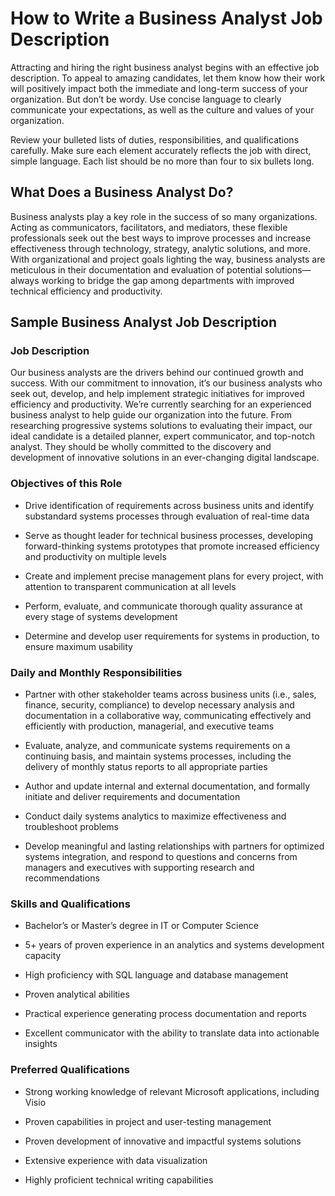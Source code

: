 # How to Write a Business Analyst Job Description

Attracting and hiring the right business analyst begins with an effective job description. To appeal to amazing candidates, let them know how their work will positively impact both the immediate and long-term success of your organization. But don’t be wordy. Use concise language to clearly communicate your expectations, as well as the culture and values of your organization.

Review your bulleted lists of duties, responsibilities, and qualifications carefully. Make sure each element accurately reflects the job with direct, simple language. Each list should be no more than four to six bullets long.
## What Does a Business Analyst Do?

Business analysts play a key role in the success of so many organizations. Acting as communicators, facilitators, and mediators, these flexible professionals seek out the best ways to improve processes and increase effectiveness through technology, strategy, analytic solutions, and more. With organizational and project goals lighting the way, business analysts are meticulous in their documentation and evaluation of potential solutions—always working to bridge the gap among departments with improved technical efficiency and productivity.   

## Sample Business Analyst Job Description

### Job Description

Our business analysts are the drivers behind our continued growth and success. With our commitment to innovation, it’s our business analysts who seek out, develop, and help implement strategic initiatives for improved efficiency and productivity. We’re currently searching for an experienced business analyst to help guide our organization into the future. From researching progressive systems solutions to evaluating their impact, our ideal candidate is a detailed planner, expert communicator, and top-notch analyst. They should be wholly committed to the discovery and development of innovative solutions in an ever-changing digital landscape.

### Objectives of this Role

* Drive identification of requirements across business units and identify substandard systems processes through evaluation of real-time data

* Serve as thought leader for technical business processes, developing forward-thinking systems prototypes that promote increased efficiency and productivity on multiple levels

* Create and implement precise management plans for every project, with attention to transparent communication at all levels

* Perform, evaluate, and communicate thorough quality assurance at every stage of systems development

* Determine and develop user requirements for systems in production, to ensure maximum usability  

### Daily and Monthly Responsibilities

* Partner with other stakeholder teams across business units (i.e., sales, finance, security, compliance) to develop necessary analysis and documentation in a collaborative way, communicating effectively and efficiently with production, managerial, and executive teams

* Evaluate, analyze, and communicate systems requirements on a continuing basis, and maintain systems processes, including the delivery of monthly status reports to all appropriate parties

* Author and update internal and external documentation, and formally initiate and deliver requirements and documentation

* Conduct daily systems analytics to maximize effectiveness and troubleshoot problems

* Develop meaningful and lasting relationships with partners for optimized systems integration, and respond to questions and concerns from managers and executives with supporting research and recommendations

### Skills and Qualifications

* Bachelor’s or Master’s degree in IT or Computer Science

* 5+ years of proven experience in an analytics and systems development capacity

* High proficiency with SQL language and database management

* Proven analytical abilities

* Practical experience generating process documentation and reports

* Excellent communicator with the ability to translate data into actionable insights

### Preferred Qualifications

* Strong working knowledge of relevant Microsoft applications, including Visio

* Proven capabilities in project and user-testing management

* Proven development of innovative and impactful systems solutions

* Extensive experience with data visualization

* Highly proficient technical writing capabilities

